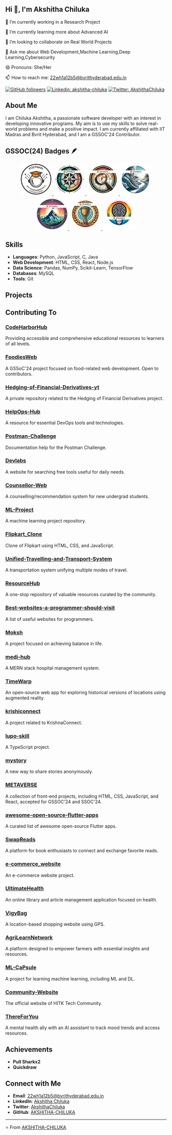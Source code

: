 ## Hi 👋, I'm Akshitha Chiluka
<!--
**AKSHITHA-CHILUKA/AKSHITHA-CHILUKA** is a ✨ _special_ ✨ repository because its `README.md` (this file) appears on your GitHub profile.

Here are some ideas to get you started:

- 🔭 I’m currently working on ...
- 🌱 I’m currently learning ...
- 👯 I’m looking to collaborate on ...
- 🤔 I’m looking for help with ...
- 💬 Ask me about ...
- 📫 How to reach me: ...
- 😄 Pronouns: She/Her
- ⚡ Fun fact: 
-->


<!--
**AKSHITHA-CHILUKA/AKSHITHA-CHILUKA** is a ✨ _special_ ✨ repository because its `README.md` (this file) appears on your GitHub profile.

Here are some ideas to get you started:

- 🔭 I’m currently working on ...
- 🌱 I’m currently learning ...
- 👯 I’m looking to collaborate on ...
- 🤔 I’m looking for help with ...
- 💬 Ask me about ...
- 📫 How to reach me: ...
- 😄 Pronouns: ...
- ⚡ Fun fact: ...
-->



🔭 I’m currently working in a Research Project

🌱 I’m currently learning more about Advanced AI

👯 I’m looking to collaborate on Real World Projects

💬 Ask me about Web Development,Machine Learning,Deep Learning,Cybersecurity

😄 Pronouns: She/Her 

📫 How to reach me: 22wh1a12b5@bvrithyderabad.edu.in



[![GitHub followers](https://img.shields.io/github/followers/AKSHITHA-CHILUKA?label=Follow&style=social)](https://github.com/AKSHITHA-CHILUKA)
[![Linkedin: akshitha-chiluka](https://img.shields.io/badge/-Akshitha-blue?style=flat-square&logo=Linkedin&logoColor=white&link=https://www.linkedin.com/in/akshitha-chiluka-b19245259/)](https://www.linkedin.com/in/akshitha-chiluka-b19245259/)
[![Twitter: AkshithaChiluka](https://img.shields.io/twitter/follow/AkshithaChiluka?style=social)](https://x.com/AkshithaChiluka?t=5ztRGbV2DDB6Wf5tlCyHrw&s=09)

## About Me

I am Chiluka Akshitha, a passionate software developer with an interest in developing innovative programs. My aim is to use my skills to solve real-world problems and make a positive impact. I am currently affiliated with IIT Madras and Bvrit Hyderabad, and I am a GSSOC'24 Contributor.

## GSSOC(24) Badges 🪶
<div style='display:flex; align-items:center; gap: 10px;' align='center'><a href="https://gssoc.girlscript.tech/leaderboard">
<img src="https://raw.githubusercontent.com/girlscript/gssoc-website-new/main/public/badges/postman.png" width="100px" height="100px" />
  <img src="https://github.com/girlscript/gssoc-website-new/blob/main/public/badges/1.png" width="100px" height="100px" />
  <img src="https://github.com/girlscript/gssoc-website-new/blob/main/public/badges/2.png" width="100px" height="100px" />
  <img src="https://github.com/girlscript/gssoc-website-new/blob/main/public/badges/3.png" width="100px" height="100px" />
  <img src="https://github.com/girlscript/gssoc-website-new/blob/main/public/badges/4.png" width="100px" height="100px" />
  <img src="https://github.com/girlscript/gssoc-website-new/blob/main/public/badges/5.png" width="100px" height="100px" />
  <img src="https://github.com/girlscript/gssoc-website-new/blob/main/public/badges/6.png" width="105px" height="105px" /></a>
</div>

## Skills

- **Languages**: Python, JavaScript, C, Java
- **Web Development**: HTML, CSS, React, Node.js
- **Data Science**: Pandas, NumPy, Scikit-Learn, TensorFlow
- **Databases**: MySQL
- **Tools**: Git

## Projects



## Contributing To

### [CodeHarborHub](https://github.com/CodeHarborHub/codeharborhub.github.io)
Providing accessible and comprehensive educational resources to learners of all levels.

### [FoodiesWeb](https://github.com/VanshKing30/FoodiesWeb)
A GSSoC'24 project focused on food-related web development. Open to contributors.

### [Hedging-of-Financial-Derivatives-yt](https://github.com/Akshat111111/Hedging-of-Financial-Derivatives-yt)
A private repository related to the Hedging of Financial Derivatives project.

### [HelpOps-Hub](https://github.com/mdazfar2/HelpOps-Hub)
A resource for essential DevOps tools and technologies.

### [Postman-Challenge](https://github.com/GSSoC24/Postman-Challenge)
Documentation help for the Postman Challenge.

### [Devlabs](https://github.com/HimanshuNarware/Devlabs)
A website for searching free tools useful for daily needs.

### [Counsellor-Web](https://github.com/Counselllor/Counsellor-Web)
A counselling/recommendation system for new undergrad students.

### [ML-Project](https://github.com/AKSHITHA-CHILUKA/ML-Project)
A machine learning project repository.

### [Flipkart_Clone](https://github.com/arghadipmanna101/Flipkart_Clone)
Clone of Flipkart using HTML, CSS, and JavaScript.

### [Unified-Travelling-and-Transport-System](https://github.com/HartzFrequency/Unified-Travelling-and-Transport-System)
A transportation system unifying multiple modes of travel.

### [ResourceHub](https://github.com/jfmartinz/ResourceHub)
A one-stop repository of valuable resources curated by the community.

### [Best-websites-a-programmer-should-visit](https://github.com/sdmg15/Best-websites-a-programmer-should-visit)
A list of useful websites for programmers.

### [Moksh](https://github.com/akshitagupta15june/Moksh)
A project focused on achieving balance in life.

### [medi-hub](https://github.com/itsmohit097/medi-hub)
A MERN stack hospital management system.

### [TimeWarp](https://github.com/Akshatchaube01/TimeWarp)
An open-source web app for exploring historical versions of locations using augmented reality.

### [krishiconnect](https://github.com/Anushkabh/krishiconnect)
A project related to KrishnaConnect.

### [lupo-skill](https://github.com/Tanay-ErrorCode/lupo-skill)
A TypeScript project.

### [mystory](https://github.com/Sayak-Bhunia/mystory)
A new way to share stories anonymously.

### [METAVERSE](https://github.com/apu52/METAVERSE)
A collection of front-end projects, including HTML, CSS, JavaScript, and React, accepted for GSSOC'24 and SSOC'24.

### [awesome-open-source-flutter-apps](https://github.com/fluttergems/awesome-open-source-flutter-apps)
A curated list of awesome open-source Flutter apps.

### [SwapReads](https://github.com/anuragverma108/SwapReads)
A platform for book enthusiasts to connect and exchange favorite reads.

### [e-commerce_website](https://github.com/MAVRICK-1/e-commerce_website)
An e-commerce website project.

### [UltimateHealth](https://github.com/SB2318/UltimateHealth)
An online library and article management application focused on health.

### [VigyBag](https://github.com/codervivek5/VigyBag)
A location-based shopping website using GPS.

### [AgriLearnNetwork](https://github.com/Suchitra-Sahoo/AgriLearnNetwork)
A platform designed to empower farmers with essential insights and resources.

### [ML-CaPsule](https://github.com/Niketkumardheeryan/ML-CaPsule)
A project for learning machine learning, including ML and DL.

### [Community-Website](https://github.com/HITK-TECH-Community/Community-Website)
The official website of HITK Tech Community.

### [ThereForYou](https://github.com/TAHIR0110/ThereForYou)
A mental health ally with an AI assistant to track mood trends and access resources.


## Achievements

- **Pull Sharkx2**
- **Quickdraw**

## Connect with Me


- **Email**: [22wh1a12b5@bvrithyderabad.edu.in](mailto:22wh1a12b5@bvrithyderabad.edu.in)
- **LinkedIn**: [Akshitha Chiluka](https://www.linkedin.com/in/akshitha-chiluka-b19245259/)
- **Twitter**: [AkshithaChiluka](https://x.com/AkshithaChiluka?t=5ztRGbV2DDB6Wf5tlCyHrw&s=09)
- **GitHub**: [AKSHITHA-CHILUKA](https://github.com/AKSHITHA-CHILUKA)

---

⭐️ From [AKSHITHA-CHILUKA](https://github.com/AKSHITHA-CHILUKA)

